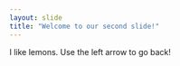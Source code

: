```yaml
---
layout: slide
title: "Welcome to our second slide!"
---
```

I like lemons.
Use the left arrow to go back!
